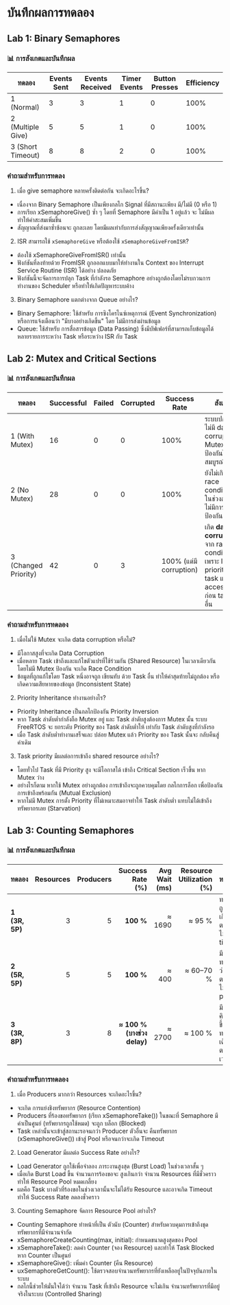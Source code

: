 # บันทึกผลการทดลอง
## Lab 1: Binary Semaphores
### 📊 การสังเกตและบันทึกผล
| ทดลอง | Events Sent | Events Received | Timer Events | Button Presses | Efficiency |
|-------|-------------|-----------------|--------------|----------------|------------|
| 1 (Normal) | 3| 3| 1| 0| 100%|
| 2 (Multiple Give) | 5| 5| 1| 0| 100%|
| 3 (Short Timeout) | 8| 8| 2| 0| 100%|


### คำถามสำหรับการทดลง
1. เมื่อ give semaphore หลายครั้งติดต่อกัน จะเกิดอะไรขึ้น?
- เนื่องจาก Binary Semaphore เป็นเพียงกลไก Signal ที่มีสถานะเพียง มี/ไม่มี (0 หรือ 1)
- การเรียก xSemaphoreGive() ซ้ำ ๆ โดยที่ Semaphore มีค่าเป็น 1 อยู่แล้ว จะ ไม่มีผล ทำให้ค่าสะสมเพิ่มขึ้น
- สัญญาณที่ส่งมาซ้ำซ้อนจะ ถูกละเลย โดยมีผลเท่ากับการส่งสัญญาณเพียงครั้งเดียวเท่านั้น

2. ISR สามารถใช้ `xSemaphoreGive` หรือต้องใช้ `xSemaphoreGiveFromISR`?
- ต้องใช้ xSemaphoreGiveFromISR() เท่านั้น
- ฟังก์ชันที่ลงท้ายด้วย FromISR ถูกออกแบบมาให้ทำงานใน Context ของ Interrupt Service Routine (ISR) ได้อย่าง ปลอดภัย
- ฟังก์ชันนี้จะจัดการการปลุก Task ที่กำลังรอ Semaphore อย่างถูกต้องโดยไม่รบกวนการทำงานของ Scheduler หรือทำให้เกิดปัญหาระบบค้าง

3. Binary Semaphore แตกต่างจาก Queue อย่างไร?
- Binary Semaphore: ใช้สำหรับ การซิงโครไนซ์เหตุการณ์ (Event Synchronization) หรือการแจ้งเตือนว่า "มีบางอย่างเกิดขึ้น" โดย ไม่มีการส่งผ่านข้อมูล
- Queue: ใช้สำหรับ การสื่อสารข้อมูล (Data Passing) ซึ่งมีบัฟเฟอร์ที่สามารถเก็บข้อมูลได้หลายรายการระหว่าง Task หรือระหว่าง ISR กับ Task

## Lab 2: Mutex and Critical Sections
### 📊 การสังเกตและบันทึกผล
| ทดลอง                | Successful | Failed | Corrupted | Success Rate            | สังเกต                                                                                         |
| -------------------- | ---------- | ------ | --------- | ----------------------- | ---------------------------------------------------------------------------------------------- |
| 1 (With Mutex)       | 16         | 0      | 0         | 100%                    | ระบบปกติ ไม่มี data corruption; Mutex ป้องกันได้สมบูรณ์                                        |
| 2 (No Mutex)         | 28         | 0      | 0         | 100%                    | ยังไม่เกิด race condition ในช่วงสั้น แต่ไม่มีการป้องกันเลย                                     |
| 3 (Changed Priority) | 42         | 0      | 3         | 100% (แต่มี corruption) | เกิด **data corruption** จาก race condition เพราะ low-priority task แย่ง access ก่อน task อื่น |


### คำถามสำหรับการทดลอง
1. เมื่อไม่ใช้ Mutex จะเกิด data corruption หรือไม่?
- มีโอกาสสูงที่จะเกิด Data Corruption
- เมื่อหลาย Task เข้าถึงและแก้ไขตัวแปรที่ใช้ร่วมกัน (Shared Resource) ในเวลาเดียวกันโดยไม่มี Mutex ป้องกัน จะเกิด Race Condition
- ข้อมูลที่ถูกแก้ไขโดย Task หนึ่งอาจถูก เขียนทับ ด้วย Task อื่น ทำให้ค่าสุดท้ายไม่ถูกต้อง หรือเกิดความเสียหายของข้อมูล (Inconsistent State)

2. Priority Inheritance ทำงานอย่างไร?
- Priority Inheritance เป็นกลไกป้องกัน Priority Inversion
- หาก Task ลำดับต่ำกำลังถือ Mutex อยู่ และ Task ลำดับสูงต้องการ Mutex นั้น ระบบ FreeRTOS จะ ยกระดับ Priority ของ Task ลำดับต่ำให้ เท่ากับ Task ลำดับสูงที่กำลังรอ
- เมื่อ Task ลำดับต่ำทำงานเสร็จและ ปล่อย Mutex แล้ว Priority ของ Task นั้นจะ กลับคืนสู่ค่าเดิม

3. Task priority มีผลต่อการเข้าถึง shared resource อย่างไร?
- โดยทั่วไป Task ที่มี Priority สูง จะมีโอกาสได้ เข้าถึง Critical Section เร็วขึ้น หาก Mutex ว่าง
- อย่างไรก็ตาม หากใช้ Mutex อย่างถูกต้อง การเข้าถึงจะถูกควบคุมโดย กลไกการล็อก เพื่อป้องกันการเข้าถึงพร้อมกัน (Mutual Exclusion)
- หากไม่มี Mutex การตั้ง Priority ที่ไม่เหมาะสมอาจทำให้ Task ลำดับต่ำ แทบไม่ได้เข้าถึง ทรัพยากรเลย (Starvation)

## Lab 3: Counting Semaphores 
### 📊 การสังเกตและบันทึกผล
| ทดลอง          | Resources | Producers |            Success Rate (%) | Avg Wait (ms) | Resource Utilization (%) | หมายเหตุ                                       |
| :------------- | --------: | --------: | --------------------------: | ------------: | -----------------------: | :--------------------------------------------- |
| **1 (3R, 5P)** |         3 |         5 |                   **100 %** |        ≈ 1690 |                   ≈ 95 % | ทรัพยากรถูกใช้เต็มเกือบตลอด ไม่มี timeout      |
| **2 (5R, 5P)** |         5 |         5 |                   **100 %** |         ≈ 400 |                ≈ 60–70 % | มีทรัพยากรว่างเกือบตลอด ใช้ไม่เต็ม pool        |
| **3 (3R, 8P)** |         3 |         8 | **≈ 100 % (บางช่วง delay)** |        ≈ 2700 |                  ≈ 100 % | มีการรอคิวนานขึ้น / ใช้ทรัพยากรเต็มแทบตลอดเวลา |


### คำถามสำหรับการทดลอง
1. เมื่อ Producers มากกว่า Resources จะเกิดอะไรขึ้น?
- จะเกิด การแย่งชิงทรัพยากร (Resource Contention)
- Producers ที่ร้องขอทรัพยากร (เรียก xSemaphoreTake()) ในขณะที่ Semaphore มีค่าเป็นศูนย์ (ทรัพยากรถูกใช้หมด) จะถูก บล็อก (Blocked)
- Task เหล่านั้นจะเข้าสู่สถานะรอจนกว่า Producer ตัวอื่นจะ คืนทรัพยากร (xSemaphoreGive()) เข้าสู่ Pool หรือจนกว่าจะเกิด Timeout

2. Load Generator มีผลต่อ Success Rate อย่างไร?
- Load Generator ถูกใช้เพื่อจำลอง ภาระงานสูงสุด (Burst Load) ในช่วงเวลาสั้น ๆ
- เมื่อเกิด Burst Load ขึ้น จำนวนการร้องขอจะ สูงเกินกว่า จำนวน Resources ที่มีชั่วคราว ทำให้ Resource Pool หมดเกลี้ยง
- ผลคือ Task บางตัวที่ร้องขอในช่วงเวลานั้นจะไม่ได้รับ Resource และอาจเกิด Timeout ทำให้ Success Rate ลดลงชั่วคราว

3. Counting Semaphore จัดการ Resource Pool อย่างไร?
- Counting Semaphore ทำหน้าที่เป็น ตัวนับ (Counter) สำหรับควบคุมการเข้าถึงชุดทรัพยากรที่มีจำนวนจำกัด
- xSemaphoreCreateCounting(max, initial): กำหนดขนาดสูงสุดของ Pool
- xSemaphoreTake(): ลดค่า Counter (จอง Resource) และทำให้ Task Blocked หาก Counter เป็นศูนย์
- xSemaphoreGive(): เพิ่มค่า Counter (คืน Resource)
- uxSemaphoreGetCount(): ใช้ตรวจสอบจำนวนทรัพยากรที่ยังเหลืออยู่ในปัจจุบันภายในระบบ
- กลไกนี้ช่วยให้มั่นใจได้ว่า จำนวน Task ที่เข้าถึง Resource จะไม่เกิน จำนวนทรัพยากรที่มีอยู่จริงในระบบ (Controlled Sharing)

